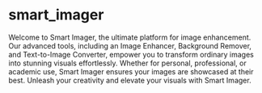 # smart_imager

Welcome to Smart Imager, the ultimate platform for image enhancement. Our advanced tools, including an Image Enhancer, Background Remover, and Text-to-Image Converter, empower you to transform ordinary images into stunning visuals effortlessly. Whether for personal, professional, or academic use, Smart Imager ensures your images are showcased at their best. Unleash your creativity and elevate your visuals with Smart Imager.
